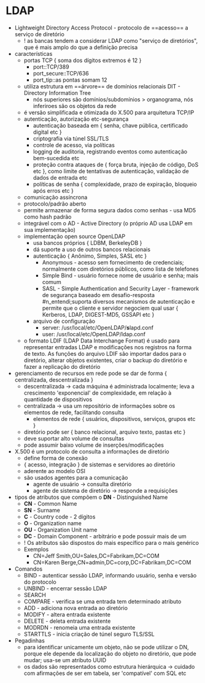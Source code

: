 # LDAP

* Lightweight Directory Access Protocol - protocolo de ==acesso== a serviço de diretório
	* ! as bancas tendem a considerar LDAP como "serviço de diretórios", que é mais amplo do que a definição precisa
* características
	* portas TCP { soma dos dígitos extremos é 12 }
		* port::TCP/389
		* port_secure::TCP/636
		* port_tip::as pontas somam 12
	* utiliza estrutura em ==árvore== de domínios relacionais DIT - Directory Information Tree
		* nós superiores são domínios/subdomínios > organograma, nós inferiroes são os objetos da rede
	* é versão simplificada e otimizada do X.500 para arquitetura TCP/IP
	* autenticação, autorização etc-segurança
		* autenticação baseada em { senha, chave pública, certificado digital etc }
		* criptografia via túnel SSL/TLS
		* controle de acesso, via políticas
		* logging de auditoria, registrando eventos como autenticação bem-sucedida etc
		* proteção contra ataques de { força bruta, injeção de código, DoS etc }, como limite de tentativas de autenticação, validação de dados de entrada etc
		* políticas de senha { complexidade, prazo de expiração, bloqueio após erros etc }
	* comunicação assíncrona
	* protocolo/padrão aberto
	* permite armazenar de forma segura dados como senhas - usa MD5 como hash padrão
	* integrável com o AD - Active Directory (o próprio AD usa LDAP em sua implementação)
	* implementação open source OpenLDAP
		* usa bancos próprios { LDBM, BerkeleyDB }
		* dá suporte a uso de outros bancos relacionais
		* autenticação { Anônimo, Simples, SASL etc }
			* Anonymous - acesso sem fornecimento de credenciais; normalmente com diretórios públicos, como lista de telefones
			* Simple Bind - usuário fornece nome de usuário e senha; mais comum
			* SASL - Simple Authentication and Security Layer - framework de segurança baseado em desafio-resposta #n_entendi;suporta diversos mecanismos de autenticação e permite que o cliente e servidor negociem qual usar { Kerberos, LDAP, DIGEST-MD5, GSSAPI etc }
		* arquivo de configuração
			* server: /usr/local/etc/OpenLDAP/**s**lapd.conf
			* user: /usr/local/etc/OpenLDAP/ldap.conf
	* o formato LDIF (LDAP Data Interchange Format) é usado para representar entradas LDAP e modificações nos registros na forma de texto. As funções do arquivo LDIF são importar dados para o diretório, alterar objetos existentes, criar o backup do diretório e fazer a replicação do diretório
* gerenciamento de recursos em rede pode se dar de forma { centralizada, descentralizada }
	* descentralizada -> cada máquina é administrada localmente; leva a crescimento 'exponencial' de complexidade, em relação à quantidade de dispositivos
	* centralizada -> usa um repositório de informações sobre os elementos de rede, facilitando consulta
		* elementos de rede { usuários, dispositivos, serviços, grupos etc }
	* diretório pode ser { banco relacional, arquivo texto, pastas etc }
	* deve suportar alto volume de consultas
	* pode assumir baixo volume de inserções/modificações
* X.500 é um protocolo de consulta a informações de diretório
	* define forma de conexão
	* { acesso, integração } de sistemas e servidores ao diretório
	* aderente ao modelo OSI
	* são usados agentes para a comunicação
		* agente de usuário -> consulta diretório
		* agente de sistema de diretório -> responde a requisições
* tipos de atributos que compõem o **DN** - Distinguished Name
	* **CN** - Common Name
	* **SN** - Surname
	* **C** - Country code - 2 dígitos
	* **O** - Organization name
	* **OU** - Organization Unit name
	* **DC** - Domain Component - arbitrário e pode possuir mais de um
	* ! Os atributos são dispostos do mais específico para o mais genérico
	* Exemplos
		* CN=Jeff Smith,OU=Sales,DC=Fabrikam,DC=COM
		* CN=Karen Berge,CN=admin,DC=corp,DC=Fabrikam,DC=COM
* Comandos
	* BIND - autenticar sessão LDAP, informando usuário, senha e versão do protocolo
	* UNBIND - encerrar sessão LDAP
	* SEARCH 
	* COMPARE - verifica se uma entrada tem determinado atributo
	* ADD - adiciona nova entrada ao diretório
	* MODIFY - altera entrada existente
	* DELETE - deleta entrada existente
	* MODRDN - renomeia uma entrada existente
	* STARTTLS - inicia criação de túnel seguro TLS/SSL
* Pegadinhas
	* para identificar unicamente um objeto, não se pode utilizar o DN, porque ele depende da localização do objeto no diretório, que pode mudar; usa-se um atributo UUID
	* os dados são representados como estrutura hierárquica -> cuidado com afirmações de ser em tabela, ser 'compatível' com SQL etc